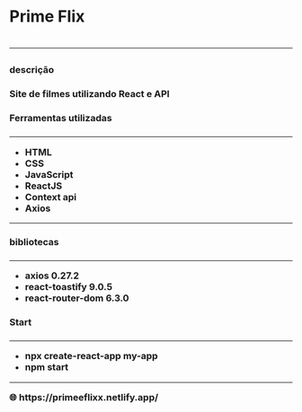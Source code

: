 <h1>Prime Flix <h1/>
<hr>


<h3>descrição<h3/>
Site de filmes utilizando React e API
 

<h3>Ferramentas utilizadas<h3/>
<hr>

* HTML
* CSS
* JavaScript
* ReactJS
* Context api
* Axios
<hr>
<h3>bibliotecas<h3/>
<hr>

* axios 0.27.2
* react-toastify 9.0.5
* react-router-dom 6.3.0


<h3>Start<h3/>
<hr>

* npx create-react-app my-app
* npm start

<hr>
 🌐  https://primeeflixx.netlify.app/


